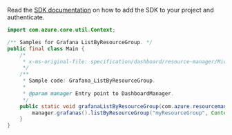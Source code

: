 Read the [SDK documentation](https://github.com/Azure/azure-sdk-for-java/blob/azure-resourcemanager-dashboard_1.0.0-beta.1/sdk/dashboard/azure-resourcemanager-dashboard/README.md) on how to add the SDK to your project and authenticate.

```java
import com.azure.core.util.Context;

/** Samples for Grafana ListByResourceGroup. */
public final class Main {
    /*
     * x-ms-original-file: specification/dashboard/resource-manager/Microsoft.Dashboard/preview/2021-09-01-preview/examples/Grafana_ListByResourceGroup.json
     */
    /**
     * Sample code: Grafana_ListByResourceGroup.
     *
     * @param manager Entry point to DashboardManager.
     */
    public static void grafanaListByResourceGroup(com.azure.resourcemanager.dashboard.DashboardManager manager) {
        manager.grafanas().listByResourceGroup("myResourceGroup", Context.NONE);
    }
}
```
